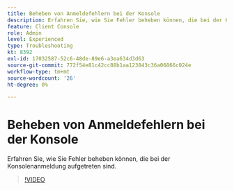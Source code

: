 ```yaml
---
title: Beheben von Anmeldefehlern bei der Konsole
description: Erfahren Sie, wie Sie Fehler beheben können, die bei der Konsolenanmeldung aufgetreten sind.
feature: Client Console
role: Admin
level: Experienced
type: Troubleshooting
kt: 8392
exl-id: 17032587-52c6-48de-89e6-a3ea634d3d63
source-git-commit: 772f54e81c42cc88b1aa123843c36a06866c024e
workflow-type: tm+mt
source-wordcount: '26'
ht-degree: 0%

---
```


# Beheben von Anmeldefehlern bei der Konsole

Erfahren Sie, wie Sie Fehler beheben können, die bei der Konsolenanmeldung aufgetreten sind.

>[!VIDEO](https://video.tv.adobe.com/v/335896?quality=12)
